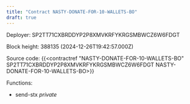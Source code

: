 ```yaml
---
title: "Contract NASTY-DONATE-FOR-10-WALLETS-BO"
draft: true
---
```

Deployer: SP2TT71CXBRDDYP2P8XMVKRFYKRGSMBWCZ6W6FDGT


 



Block height: 388135 (2024-12-26T19:42:57.000Z)

Source code: {{<contractref "NASTY-DONATE-FOR-10-WALLETS-BO" SP2TT71CXBRDDYP2P8XMVKRFYKRGSMBWCZ6W6FDGT NASTY-DONATE-FOR-10-WALLETS-BO>}}

Functions:

* send-stx _private_
